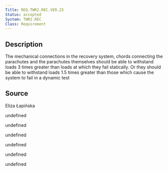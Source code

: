 ```yaml
---
Title: REQ.TWR2.REC.VER.25
Status: accepted
System: TWR2.REC
Class: Requirement
---
```


## Description

The mechanical connections in the recovery system, chords connecting the parachutes and the parachutes themselves should be able to withstand loads 3 times greater than loads at which they fail statically. Or they should be able to withstand loads 1.5 times greater than those which cause the system to fail in a dynamic test

## Source

Eliza Łapińska


undefined

undefined

undefined

undefined

undefined

undefined